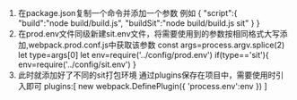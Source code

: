 1. 在package.json复制一个命令并添加一个参数
  例如 {
        "script":{
            "build":"node build/build.js",
            "buildSit":"node build/build.js sit"
        }
      }
2. 在prod.env文件同级新建sit.env文件，将需要使用到的参数按相同格式大写添加,webpack.prod.conf.js中获取该参数
   const args=process.argv.splice(2)
   let type=args[0]
   let env=require('../config/prod.env') 
   if(type=='sit'){
    <!-- 这里默认使用NODE_ENV:production即可，只是需要修改其他变量 -->
    env=require('../config/sit.env')
   }
3. 此时就添加好了不同的sit打包环境
   通过plugins保存在项目中，需要使用时引入即可
   plugins:[
    new webpack.DefinePlugin({
        'process.env':env
    })
   ]
 